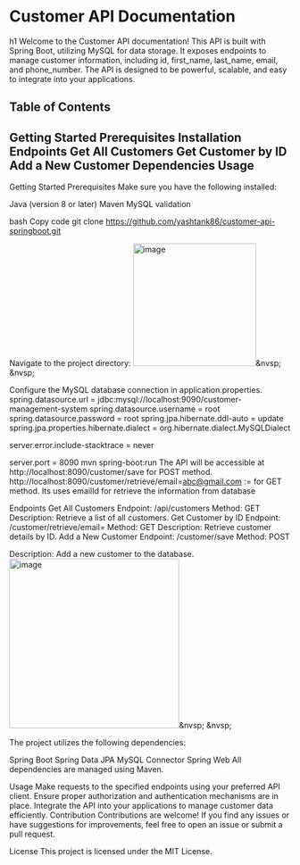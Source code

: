 <h1>Customer API Documentation</h1>h1
Welcome to the Customer API documentation! This API is built with Spring Boot, utilizing MySQL for data storage. It exposes endpoints to manage customer information, including id, first_name, last_name, email, and phone_number. The API is designed to be powerful, scalable, and easy to integrate into your applications.

Table of Contents
--------------------------------------------------
Getting Started
Prerequisites
Installation
Endpoints
Get All Customers
Get Customer by ID
Add a New Customer
Dependencies
Usage
--------------------------------------------------
Getting Started
Prerequisites
Make sure you have the following installed:

Java (version 8 or later)
Maven
MySQL
validation

bash
Copy code
git clone https://github.com/yashtank86/customer-api-springboot.git

Navigate to the project directory:
<img width="220" alt="image" src="https://github.com/yashtank86/custome-api-springboot/assets/52051877/cad2dbab-44d4-434d-8c9b-80b388949e0a">&nvsp; &nvsp;




Configure the MySQL database connection in application.properties.
spring.datasource.url = jdbc:mysql://localhost:9090/customer-management-system
spring.datasource.username = root
spring.datasource.password = root
spring.jpa.hibernate.ddl-auto = update
spring.jpa.properties.hibernate.dialect = org.hibernate.dialect.MySQLDialect

server.error.include-stacktrace = never

server.port = 8090
mvn spring-boot:run
The API will be accessible at http://localhost:8090/customer/save for POST method.
http://localhost:8090/customer/retrieve/email=abc@gmail.com 
:= for GET method. Its uses emailId for retrieve the information from database

Endpoints
Get All Customers
Endpoint: /api/customers
Method: GET
Description: Retrieve a list of all customers.
Get Customer by ID
Endpoint: /customer/retrieve/email=
Method: GET
Description: Retrieve customer details by ID.
Add a New Customer
Endpoint: /customer/save
Method: POST

Description: Add a new customer to the database.
<img width="304" alt="image" src="https://github.com/yashtank86/custome-api-springboot/assets/52051877/10547848-937a-4660-a72c-dd534a7e232b">&nvsp; &nvsp;





The project utilizes the following dependencies:

Spring Boot
Spring Data JPA
MySQL Connector
Spring Web
All dependencies are managed using Maven.

Usage
Make requests to the specified endpoints using your preferred API client.
Ensure proper authorization and authentication mechanisms are in place.
Integrate the API into your applications to manage customer data efficiently.
Contribution
Contributions are welcome! If you find any issues or have suggestions for improvements, feel free to open an issue or submit a pull request.

License
This project is licensed under the MIT License.
